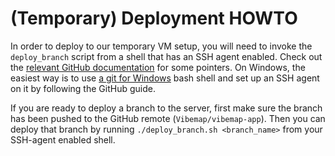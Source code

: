 # (Temporary) Deployment HOWTO

In order to deploy to our temporary VM setup, you will need to invoke the `deploy_branch` script from a shell that has an SSH agent enabled. Check out the [relevant GitHub documentation](https://docs.github.com/en/developers/overview/using-ssh-agent-forwarding#your-local-ssh-agent-must-be-running) for some pointers. On Windows, the easiest way is to use [a git for Windows](https://gitforwindows.org/) bash shell and set up an SSH agent on it by following the GitHub guide.

If you are ready to deploy a branch to the server, first make sure the branch has been pushed to the GitHub remote (`Vibemap/vibemap-app`). Then you can deploy that branch by running `./deploy_branch.sh <branch_name>` from your SSH-agent enabled shell.

